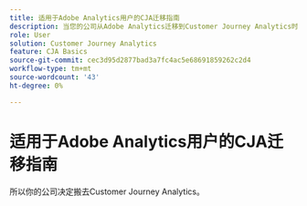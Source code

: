 ```yaml
---
title: 适用于Adobe Analytics用户的CJA迁移指南
description: 当您的公司从Adobe Analytics迁移到Customer Journey Analytics时，从用户的角度应该考虑什么
role: User
solution: Customer Journey Analytics
feature: CJA Basics
source-git-commit: cec3d95d2877bad3a7fc4ac5e68691859262c2d4
workflow-type: tm+mt
source-wordcount: '43'
ht-degree: 0%

---
```



# 适用于Adobe Analytics用户的CJA迁移指南

所以你的公司决定搬去Customer Journey Analytics。

